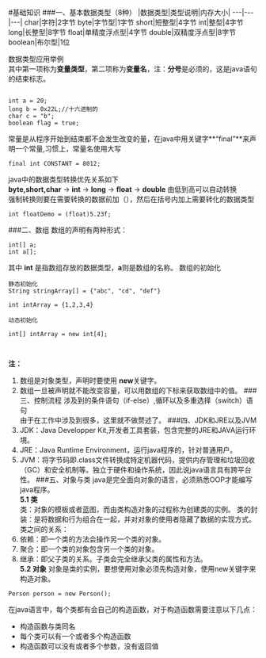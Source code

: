 #基础知识
###一、基本数据类型（8种）
|数据类型|类型说明|内存大小|
---|---|---|
char|字符|2字节
byte|字节型|1字节
short|短整型|4字节
int|整型|4字节
long|长整型|8字节
float|单精度浮点型|4字节
double|双精度浮点型|8字节
boolean|布尔型|1位

数据类型应用举例   
其中第一项称为**变量类型**，第二项称为**变量名**，注：**分号**是必须的，这是java语句的结束标志。
```

int a = 20;
long b = 0x22L;//十六进制的
char c = "b";
boolean flag = true;
```
常量是从程序开始到结束都不会发生改变的量，在java中用关键字**“final”**来声明一个常量,习惯上，常量名使用大写
```
final int CONSTANT = 8012;
```
java中的数据类型转换优先关系如下   
**byte,short,char** -> **int** -> **long** -> **float** -> **double** 由低到高可以自动转换   
强制转换则要在需要转换的数据前加（），然后在括号内加上需要转化的数据类型
```
int floatDemo = (float)5.23f;
```

###二、数组
数组的声明有两种形式：   
```
int[] a;
int a[];
```
其中 **int** 是指数组存放的数据类型，**a**则是数组的名称。
数组的初始化
```
静态初始化
String stringArray[] = {"abc", "cd", "def"}

int intArray = {1,2,3,4}

动态初始化

int[] intArray = new int[4];



```
**注：**   
1. 数组是对象类型，声明时要使用 **new**关键字。   
2. 数组一旦被声明就不能改变容量，可以用数组的下标来获取数组中的值。
###三、控制流程
涉及到的条件语句（if-else）,循环以及多重选择（switch）语句   
由于在工作中涉及到很多，这里就不做赘述了。
###四、JDK和JRE以及JVM
1. JDK：Java Developper Kit,开发者工具套装，包含完整的JRE和JAVA运行环境。
2. JRE：Java Runtime Environment，运行java程序的，针对普通用户。
3. JVM：将字节码即.class文件转换成特定机器代码，提供内存管理和垃圾回收（GC）和安全机制等。独立于硬件和操作系统，因此说java语言具有跨平台性。
###五、对象与类
java是完全面向对象的语言，必须熟悉OOP才能编写java程序。  
**5.1 类**   
类：对象的模板或者蓝图，而由类构造对象的过程称为创建类的实例。
类的封装：是将数据和行为组合在一起，并对对象的使用者隐藏了数据的实现方式。   
类之间的关系：   
1. 依赖：即一个类的方法会操作另一个类的对象。   
2. 聚合：即一个类的对象包含另一个类的对象。   
3. 继承：即父子类的关系。子类会完全继承父类的属性和方法。   
__5.2 对象__
对象是类的实例，要想使用对象必须先构造对象，使用new关键字来构造对象。   
```
Person person = new Person();
```
在java语言中，每个类都有会自己的构造函数，对于构造函数需要注意以下几点：

- 构造函数与类同名
- 每个类可以有一个或者多个构造函数
- 构造函数可以没有或者多个参数，没有返回值

